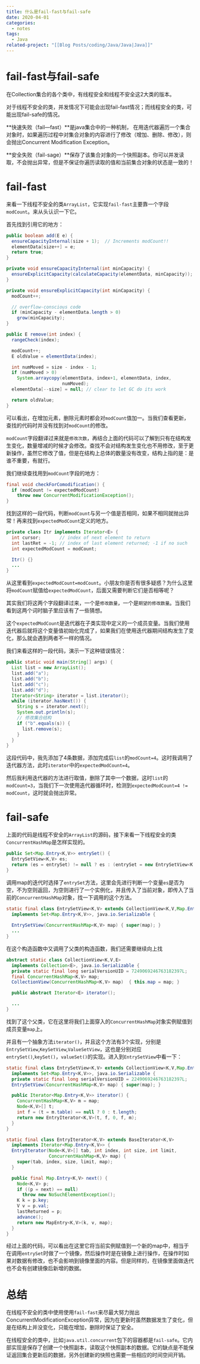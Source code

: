 ```yaml
---
title: 什么是fail-fast与fail-safe
date: 2020-04-01
categories:
  - notes
tags:
  - Java
related-project: "[[Blog Posts/coding/Java/Java|Java]]"
---
```


# fail-fast与fail-safe

在Collection集合的各个类中，有线程安全和线程不安全这2大类的版本。

对于线程不安全的类，并发情况下可能会出现fail-fast情况；而线程安全的类，可能出现fail-safe的情况。

**快速失败（fail—fast）**是java集合中的一种机制， 在用迭代器遍历一个集合对象时，如果遍历过程中对集合对象的内容进行了修改（增加、删除、修改），则会抛出Concurrent Modification Exception。

**安全失败（fail-sage）**保存了该集合对象的一个快照副本。你可以并发读取，不会抛出异常，但是不保证你遍历读取的值和当前集合对象的状态是一致的！

# fail-fast

来看一下线程不安全的类`ArrayList`，它实现`fail-fast`主要靠一个字段`modCount`。来从头认识一下它。

首先找到引用它的地方：

```java
public boolean add(E e) {
  ensureCapacityInternal(size + 1);  // Increments modCount!!
  elementData[size++] = e;
  return true;
}

private void ensureCapacityInternal(int minCapacity) {
  ensureExplicitCapacity(calculateCapacity(elementData, minCapacity));
}

private void ensureExplicitCapacity(int minCapacity) {
  modCount++;

  // overflow-conscious code
  if (minCapacity - elementData.length > 0)
    grow(minCapacity);
}

public E remove(int index) {
  rangeCheck(index);

  modCount++;
  E oldValue = elementData(index);

  int numMoved = size - index - 1;
  if (numMoved > 0)
    System.arraycopy(elementData, index+1, elementData, index,
                     numMoved);
  elementData[--size] = null; // clear to let GC do its work

  return oldValue;
}
```

可以看出，在增加元素，删除元素时都会对`modCount`值加一。当我们查看更新，查找的代码时并没有找到对`modCount`的修改。

`modCount`字段翻译过来就是`修改次数`，再结合上面的代码可以了解到只有在结构发生变化，数量增减的时候才会修改。查找不会对结构发生变化也不用修改，至于更新操作，虽然它修改了值，但是在结构上总体的数量没有改变，结构上指的是：是谁不重要，有就行。

<!--more-->

我们继续查找用到`modCount`字段的地方：

```java
final void checkForComodification() {
  if (modCount != expectedModCount)
    throw new ConcurrentModificationException();
}
```

找到这样的一段代码，判断`modCount`与另一个值是否相同，如果不相同就抛出异常！再来找到`expectedModCount`定义的地方。

```java
private class Itr implements Iterator<E> {
  int cursor;       // index of next element to return
  int lastRet = -1; // index of last element returned; -1 if no such
  int expectedModCount = modCount;

  Itr() {}
  ...
}
```

从这里看到`expectedModCount=modCount`。小朋友你是否有很多疑惑？为什么这里将`modCount`赋值给`expectedModCount`，后面又需要判断它们是否相等呢？

其实我们将这两个字段翻译过来，一个是`修改数量`，一个是`期望的修改数量`。当我们看到这两个词时脑子里应该有了一些猜想。

这个`expectedModCount`是迭代器在子类实现中定义的一个成员变量。当我们使用迭代器后就将这个变量值初始化完成了，如果我们在使用迭代器期间结构发生了变化，那么就会遇到两者不一样的情况。

我们来看这样的一段代码，演示一下这种错误情况：

```java
public static void main(String[] args) {
  List list = new ArrayList();
  list.add("a");
  list.add("b");
  list.add("c");
  list.add("d");
  Iterator<String> iterator = list.iterator();
  while (iterator.hasNext()) {
    String s = iterator.next();
    System.out.println(s);
    // 修改集合结构
    if ("b".equals(s)) {
      list.remove(s);
    }
  }
}
```

这段代码中，我先添加了4条数据，添加完成后`list`的`modCount=4`。这时我调用了迭代器方法，此时`iterator`中的`expectedModCount=4`。  

然后我利用迭代器的方法进行取值，删除了其中一个数据，这时`list`的`modCount=3`，当我们下一次使用迭代器循环时，检测到`expectedModCount=4 != modCount`，这时就会抛出异常。

# fail-safe

上面的代码是线程不安全的`ArrayList`的源码，接下来看一下线程安全的类`ConcurrentHashMap`是怎样实现的。

```java
public Set<Map.Entry<K,V>> entrySet() {
  EntrySetView<K,V> es;
  return (es = entrySet) != null ? es : (entrySet = new EntrySetView<K,V>(this));
}
```

调用map的迭代时选择了`entrySet`方法，这里会先进行判断一个变量`es`是否为空，不为空则返回，为空则进行了一个实例化，并且传入了当前对象，即传入了当前的`ConcurrentHashMap`对象，找一下调用的这个方法。

```java
static final class EntrySetView<K,V> extends CollectionView<K,V,Map.Entry<K,V>>
  implements Set<Map.Entry<K,V>>, java.io.Serializable {
  
  EntrySetView(ConcurrentHashMap<K,V> map) { super(map); }
  ...
}
```

在这个构造函数中又调用了父类的构造函数，我们还需要继续向上找

```java
abstract static class CollectionView<K,V,E>
  implements Collection<E>, java.io.Serializable {
  private static final long serialVersionUID = 7249069246763182397L;
  final ConcurrentHashMap<K,V> map;
  CollectionView(ConcurrentHashMap<K,V> map)  { this.map = map; }

  public abstract Iterator<E> iterator();

  ...
}
```

找到了这个父类，它在这里将我们上面穿入的`ConcurrentHashMap`对象实例赋值到成员变量`map`上。

并且有一个抽象方法`iterator()`，并且这个方法有3个实现，分别是`EntrySetView`,`KeySetView`,`ValueSetView`，这也是分别对应`entrySet()`,`keySet()`，`valueSet()`的实现。进入到`EntrySetView`中看一下：

```java
static final class EntrySetView<K,V> extends CollectionView<K,V,Map.Entry<K,V>>
  implements Set<Map.Entry<K,V>>, java.io.Serializable {
  private static final long serialVersionUID = 2249069246763182397L;
  EntrySetView(ConcurrentHashMap<K,V> map) { super(map); }

  public Iterator<Map.Entry<K,V>> iterator() {
    ConcurrentHashMap<K,V> m = map;
    Node<K,V>[] t;
    int f = (t = m.table) == null ? 0 : t.length;
    return new EntryIterator<K,V>(t, f, 0, f, m);
  }
}

static final class EntryIterator<K,V> extends BaseIterator<K,V>
  implements Iterator<Map.Entry<K,V>> {
  EntryIterator(Node<K,V>[] tab, int index, int size, int limit,
                ConcurrentHashMap<K,V> map) {
    super(tab, index, size, limit, map);
  }

  public final Map.Entry<K,V> next() {
    Node<K,V> p;
    if ((p = next) == null)
      throw new NoSuchElementException();
    K k = p.key;
    V v = p.val;
    lastReturned = p;
    advance();
    return new MapEntry<K,V>(k, v, map);
  }
}
```

经过上面的代码，可以看出在这里它将当前实例赋值到一个新的map中，相当于在调用`entrySet`时做了一个镜像，然后操作时是在镜像上进行操作，在操作时如果对数据有修改，也不会影响到镜像里面的内容。但是同样的，在镜像里面做迭代也不会有创建镜像后新增的数据。

# 总结

在线程不安全的类中使用使用`fail-fast`来尽最大努力抛出ConcurrentModificationException异常，因为在更新时虽然数据发生了变化，但是在结构上并没变化，只能在增加，删除时保证了安全。

在线程安全的类中，比如`java.util.concurrent`包下的容器都是`fail-safe`。它内部实现是保存了创建一个快照副本，读取这个快照副本的数据。它的缺点是不能保证返回集合更新后的数据，另外创建新的快照也需要一些相应的时间空间开销。
